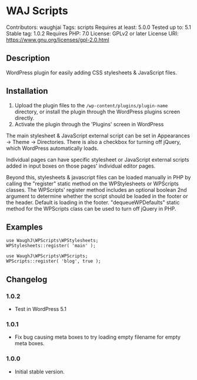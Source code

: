 # WAJ Scripts
Contributors: waughjai
Tags: scripts
Requires at least: 5.0.0
Tested up to: 5.1
Stable tag: 1.0.2
Requires PHP: 7.0
License: GPLv2 or later
License URI: https://www.gnu.org/licenses/gpl-2.0.html


## Description

WordPress plugin for easily adding CSS stylesheets & JavaScript files.


## Installation

1. Upload the plugin files to the `/wp-content/plugins/plugin-name` directory, or install the plugin through the WordPress plugins screen directly.
2. Activate the plugin through the 'Plugins' screen in WordPress

The main stylesheet & JavaScript external script can be set in Appearances -> Theme -> Directories. There is also a checkbox for turning off jQuery, which WordPress automatically loads.

Individual pages can have specific stylesheet or JavaScript external scripts added in input boxes on those pages' individual editor pages.

Beyond this, stylesheets & javascript files can be loaded manually in PHP by calling the "register" static method on the WPStylesheets or WPScripts classes. The WPScripts' register method includes an optional boolean 2nd argument to determine whether the script should be loaded in the footer or the header. Default is loading in the footer. "dequeueWPDefaults" static method for the WPScripts class can be used to turn off jQuery in PHP.


## Examples

	use WaughJ\WPScripts\WPStylesheets;
	WPStylesheets::register( 'main' );

	use WaughJ\WPScripts\WPScripts;
	WPScripts::register( 'blog', true );


## Changelog

### 1.0.2
* Test in WordPress 5.1

### 1.0.1
* Fix bug causing meta boxes to try loading empty filename for empty meta boxes.

### 1.0.0
* Initial stable version.
